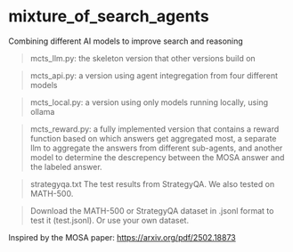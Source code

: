 # mixture_of_search_agents
Combining different AI models to improve search and reasoning

>mcts_llm.py:
>the skeleton version that other versions build on

>mcts_api.py:
>a version using agent integregation from four different models

>mcts_local.py:
>a version using only models running locally, using ollama

>mcts_reward.py:
>a fully implemented version that contains a reward function based on which answers get aggregated most, a separate llm to aggregate the answers from different sub-agents, and another model to determine the descrepency between the MOSA answer and the labeled answer.

>strategyqa.txt
>The test results from StrategyQA. We also tested on MATH-500.

>Download the MATH-500 or StrategyQA dataset in .jsonl format to test it (test.jsonl). Or use your own dataset.

Inspired by the MOSA paper: https://arxiv.org/pdf/2502.18873 
